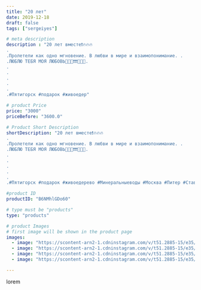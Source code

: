 ```yaml
---
title: "20 лет"
date: 2019-12-18
draft: false
tags: ["sergeiyes"]

# meta description
description : "20 лет вместе❗🔥🔥🔥
.
.Пролетели как одно мгновение. В любви в мире и взаимопонимание. .
.ЛЮБЛЮ ТЕБЯ МОЯ ЛЮБОВЬ💋💋💋❗❗❗🌷🌷🌷.
.
.
.
.
.
.#Пятигорск #подарок #живоедер"

# product Price
price: "3000"
priceBefore: "3600.0"

# Product Short Description
shortDescription: "20 лет вместе❗🔥🔥🔥
.
.Пролетели как одно мгновение. В любви в мире и взаимопонимание. .
.ЛЮБЛЮ ТЕБЯ МОЯ ЛЮБОВЬ💋💋💋❗❗❗🌷🌷🌷.
.
.
.
.
.
.#Пятигорск #подарок #живоедерево #Минеральныеводы #Москва #Питер #Ставрополь #Сочи #Симферополь #Севастополь #Анапа #Краснодар #Екатеринбург #Челябинск #Ессентуки #Железноводск #Кисловодск #gruppazahvata #семья"

#product ID
productID: "B6NMhlGDo60"

# type must be "products"
type: "products"

# product Images
# first image will be shown in the product page
images:
  - image: "https://scontent-arn2-1.cdninstagram.com/v/t51.2885-15/e35/73401911_596983361060347_780405429383318744_n.jpg?se=8&tp=1&_nc_ht=scontent-arn2-1.cdninstagram.com&_nc_cat=107&_nc_ohc=zco7_fkoxgcAX9RHftr&ccb=7-4&oh=e96cb10939ac72ca6fe212b6a0580e75&oe=60848722&_nc_sid=83d603&ig_cache_key=MjIwMTQ3MDg3MzY2Mjk1MzE2NQ%3D%3D.2-ccb7-4"
  - image: "https://scontent-arn2-1.cdninstagram.com/v/t51.2885-15/e35/73420405_2599602040160903_4052748680031147927_n.jpg?se=8&tp=1&_nc_ht=scontent-arn2-1.cdninstagram.com&_nc_cat=111&_nc_ohc=wJbJdoWNaaUAX8VgiBD&ccb=7-4&oh=fe94d2f2554c9fc09fb4cc8d21fa01bd&oe=60836D62&_nc_sid=83d603&ig_cache_key=MjIwMTQ3MDg3MzcwNDkxNjI0NA%3D%3D.2-ccb7-4"
  - image: "https://scontent-arn2-1.cdninstagram.com/v/t51.2885-15/e35/75272144_521125821815157_930011015644411050_n.jpg?se=8&tp=1&_nc_ht=scontent-arn2-1.cdninstagram.com&_nc_cat=109&_nc_ohc=HSp9PEzL2iIAX9HDO2T&ccb=7-4&oh=695eb83ef1352550b0e428a8f0c3e2a3&oe=60857EDC&_nc_sid=83d603&ig_cache_key=MjIwMTQ3MDg3MzY3OTc1NjE0Mg%3D%3D.2-ccb7-4"
  - image: "https://scontent-arn2-1.cdninstagram.com/v/t51.2885-15/e35/72906273_411152952957436_666543746075879880_n.jpg?se=8&tp=1&_nc_ht=scontent-arn2-1.cdninstagram.com&_nc_cat=104&_nc_ohc=Hr5vdY4yATUAX_Qg-Xt&ccb=7-4&oh=2b650a93b1b8c1d71fac478b1000e807&oe=60829811&_nc_sid=83d603&ig_cache_key=MjIwMTQ3MDg3MzY5NjU2Njg5Mw%3D%3D.2-ccb7-4"

---
```

lorem
